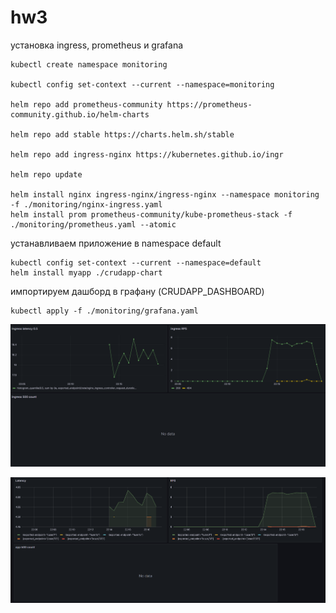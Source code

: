 # hw3
установка ingress, prometheus и grafana 
````
kubectl create namespace monitoring

kubectl config set-context --current --namespace=monitoring

helm repo add prometheus-community https://prometheus-community.github.io/helm-charts

helm repo add stable https://charts.helm.sh/stable

helm repo add ingress-nginx https://kubernetes.github.io/ingr

helm repo update

helm install nginx ingress-nginx/ingress-nginx --namespace monitoring -f ./monitoring/nginx-ingress.yaml
helm install prom prometheus-community/kube-prometheus-stack -f ./monitoring/prometheus.yaml --atomic
````

устанавливаем приложение в namespace default 
````
kubectl config set-context --current --namespace=default
helm install myapp ./crudapp-chart
````

импортируем дашборд в графану (CRUDAPP_DASHBOARD)
````
kubectl apply -f ./monitoring/grafana.yaml
````

![app_metrics.png](img/app_metrics.png)

![app_metrics.png](img/ingress_metrics.png)
